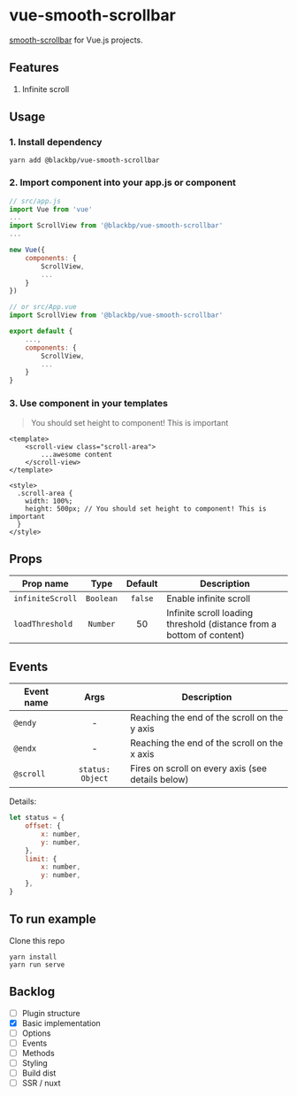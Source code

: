 # vue-smooth-scrollbar
[smooth-scrollbar](https://github.com/idiotWu/smooth-scrollbar) for Vue.js projects.

## Features
1. Infinite scroll

## Usage

### 1. Install dependency
```
yarn add @blackbp/vue-smooth-scrollbar
```

### 2. Import component into your app.js or component
```js
// src/app.js
import Vue from 'vue'
...
import ScrollView from '@blackbp/vue-smooth-scrollbar'
...

new Vue({
    components: {
        ScrollView,
        ...
    }
})

// or src/App.vue
import ScrollView from '@blackbp/vue-smooth-scrollbar'

export default {
    ...,
    components: {
        ScrollView,
        ...
    }
}
```
### 3. Use component in your templates
> You should set height to component! This is important

```
<template>
    <scroll-view class="scroll-area">
        ...awesome content
    </scroll-view>
</template>

<style>
  .scroll-area {
    width: 100%;
    height: 500px; // You should set height to component! This is important
  }
</style>
```

## Props

| Prop name | Type | Default | Description |
| --- | :-: | :-: | --- |
| `infiniteScroll`| `Boolean` | `false` | Enable infinite scroll |
| `loadThreshold` | `Number` | 50 | Infinite scroll loading threshold (distance from a bottom of content) |

## Events

| Event name | Args | Description |
| --- | :-: | --- |
| `@endy` | - | Reaching the end of the scroll on the y axis |
| `@endx` | - | Reaching the end of the scroll on the x axis |
| `@scroll` | `status: Object` | Fires on scroll on every axis (see details below) |

Details:
```js
let status = {
    offset: {
        x: number,
        y: number,
    },
    limit: {
        x: number,
        y: number,
    },
}
```

## To run example
Clone this repo
```
yarn install
yarn run serve
```

## Backlog
* [ ] Plugin structure
* [x] Basic implementation
* [ ] Options
* [ ] Events
* [ ] Methods
* [ ] Styling
* [ ] Build dist
* [ ] SSR / nuxt
